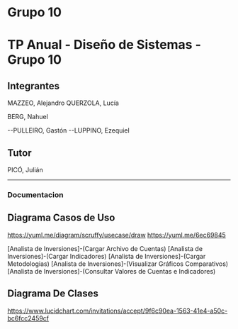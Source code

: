 ﻿# Grupo 10
# TP Anual - Diseño de Sistemas - Grupo 10

## Integrantes
MAZZEO, Alejandro
QUERZOLA, Lucía

BERG, Nahuel

--PULLEIRO, Gastón
--LUPPINO, Ezequiel

## Tutor
PICÓ, Julián

------------------------------------------------------------------

### Documentacion

## Diagrama Casos de Uso
https://yuml.me/diagram/scruffy/usecase/draw
https://yuml.me/6ec69845

[Analista de Inversiones]-(Cargar Archivo de Cuentas)
[Analista de Inversiones]-(Cargar Indicadores)
[Analista de Inversiones]-(Cargar Metodologias)
[Analista de Inversiones]-(Visualizar Gráficos Comparativos)
[Analista de Inversiones]-(Consultar Valores de Cuentas e Indicadores)

## Diagrama De Clases
https://www.lucidchart.com/invitations/accept/9f6c90ea-1563-41e4-a50c-bc6fcc2459cf
